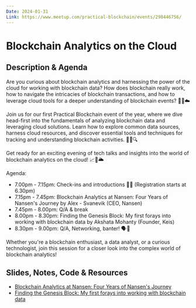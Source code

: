 ```yaml
---
Date: 2024-01-31
Link: https://www.meetup.com/practical-blockchain/events/298446756/
---
```


# Blockchain Analytics on the Cloud

## Description & Agenda

Are you curious about blockchain analytics and harnessing the power of the cloud for working with blockchain data? How does blockchain really work, how to navigate the intricacies of blockchain transactions, and how to leverage cloud tools for a deeper understanding of blockchain events? 🤔💼☁️

Join us for our first Practical Blockchain event of the year, where we dive head-first into the fundamentals of analyzing blockchain data and leveraging cloud solutions. Learn how to explore common data sources, harness cloud resources, and discover essential tools and techniques for tracking and understanding blockchain activities. 🚀🌐🔍

Get ready for an exciting evening of tech talks and insights into the world of blockchain analytics on the cloud! 📈📡🌥️

Agenda:

- 7.00pm - 7.15pm: Check-ins and introductions 👋📝 (Registration starts at 6.30pm)
- 7.15pm - 7.45pm: Blockchain Analytics at Nansen: Four Years of Nansen's Journey by Alex - Svanevik (CEO, Nansen)
- 7.45pm - 8.00pm: Q/A & break
- 8.00pm - 8.30pm: Finding the Genesis Block: My first forays into working with blockchain data by Akshata Mohanty (Founder, Keis)
- 8.30pm - 9.00pm: Q/A, Networking, banter! 🗣️🤝

Whether you're a blockchain enthusiast, a data analyst, or a curious technologist, join this session for a closer look into the complex world of blockchain analytics!

## Slides, Notes, Code & Resources

- [Blockchain Analytics at Nansen: Four Years of Nansen's Journey](./00-nansen-journey)
- [Finding the Genesis Block: My first forays into working with blockchain data](./01-where-are-the-whales)
